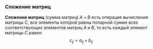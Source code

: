 ### Сложение матриц
**Сложение матриц** (сумма матриц) $A + B$ есть операция вычисления матрицы $C$, все элементы которой равны попарной сумме всех соответствующих элементов матриц $A$ и $B$, то есть каждый элемент матрицы $C$ равен:
$$c_{ij} = a_{ij} + b_{ij}$$